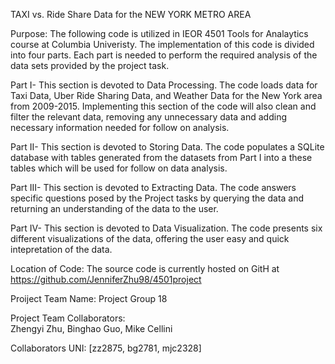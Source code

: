TAXI vs. Ride Share Data for the NEW YORK METRO AREA

Purpose:
The following code is utilized in IEOR 4501 Tools for Analaytics course at Columbia Univeristy. The implementation of this code is divided into four parts. Each part is needed to perform the required analysis of the data sets provided by the project task.

Part I- This section is devoted to Data Processing. The code loads data for Taxi Data, Uber Ride Sharing Data, and Weather Data for the New York area from 2009-2015. Implementing this section of the code will also clean and filter the relevant data, removing any unnecessary data and adding necessary information needed for follow  on analysis.

Part II- This section is devoted to Storing Data. The code populates a SQLite database with tables generated from the datasets from Part I into a these tables which will be used for follow on data analysis. 

Part III- This section is devoted to Extracting Data. The code answers specific questions posed by the Project tasks by querying the data and returning an understanding of the data to the user.

Part IV- This section is devoted to Data Visualization. The code presents six different visualizations of the data, offering the user easy and quick intepretation of the data.


Location of Code:
The source code is currently hosted on GitH at https://github.com/JenniferZhu98/4501project

Proiject Team Name:  Project Group 18


Project Team Collaborators:  
                                Zhengyi Zhu, Binghao Guo, Mike Cellini
                                
Collaborators UNI: [zz2875, bg2781, mjc2328]
                                
                       
